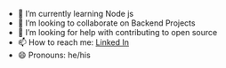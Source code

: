 - 🌱 I’m currently learning Node js
- 👯 I’m looking to collaborate on Backend Projects
- 🤔 I’m looking for help with contributing to open source
- 📫 How to reach me: [Linked In](https://www.linkedin.com/in/mahmoud-hosam)
- 😄 Pronouns: he/his

